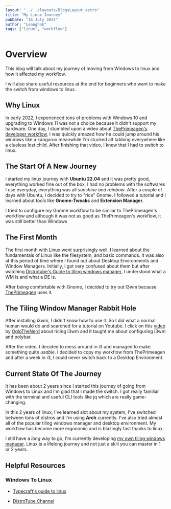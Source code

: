 ```yaml
---
layout: "../../layouts/BlogsLayout.astro"
title: "My Linux Journey"
pubDate: "16 July 2024"
author: "Leanghok"
tags: ["linux", "workflow"]
---
```


# Overview

This blog will talk about my journey of moving from Windows to linux and how it affected my workflow.

I will also share useful resources at the end for beginners who want to make the switch from windows to linux.

## Why Linux

In early 2022, I experienced tons of problems with Windows 10 and upgrading to Windows 11 was not a choice because it didn't support my hardware. One day, I stumbled upon a video about [ThePrimeagen's developer workflow](https://www.youtube.com/watch?v=bdumjiHabhQ), I was quickly amazed how he could jump around his windows like a kangaroo meanwhile I'm stucked alt tabbing everywhere like a clueless lost child. After finishing that video, I knew that I had to switch to linux.

## The Start Of A New Journey

I started my linux journey with **Ubuntu 22.04** and it was pretty good, everything worked fine out of the box, I had no problems with the softwares I use everyday, everything was all _sunshine and rainbow_. After a couple of days with Ubuntu, I decided to try to "rice" Gnome. I followed a tutorial and I learned about tools like **Gnome-Tweaks** and **Extension Manager**.

I tried to configure my Gnome workflow to be similar to ThePrimeagen's workflow and although it was not as good as ThePrimeagen's workflow, it was still better than Windows

## The First Month

The first month with Linux went surprisingly well. I learned about the fundamentals of Linux like the filesystem, and basic commands. It was also at this period of time where I found out about Desktop Environments and Window Managers. Initially, I got very confused about them but after watching [Distrotube's Guide to tiling windows manager](https://www.youtube.com/watch?v=Obzf9ppODJU&t=38s&pp=ygUhZGlzdHJvdHViZSB0aWxpbmcgd2luZG93IG1hbmFnZXJz), I understood what a WM is and what a DE is.

After being comfortable with Gnome, I decided to try out I3wm because [ThePrimeagen](https://www.youtube.com/@ThePrimeagen) uses it.

## The Tiling Window Manager Rabbit Hole

After installing i3wm, I didn't know how to use it. So I did what a normal human would do and searched for a tutorial on Youtube. I click on this [video](https://www.youtube.com/watch?v=U3BIFlZlDZc&t=1665s) by [OgloTheNerd](https://www.youtube.com/@oglothenerd) about ricing i3wm and it taught me about configuring i3wm and polybar.

After the video, I decided to mess around in i3 and managed to make something quite _usable_. I decided to copy my workflow from ThePrimeagen and after a week in i3, I could never switch back to a Desktop Environment.

## Current State Of The Journey

It has been about 2 years since I started this journey of going from Windows to Linux and I'm glad that I made the switch. I got really familiar with the terminal and useful CLI tools like jq which are really game-changing.

In this 2 years of linux, I've learned alot about my system, I've switched between tons of distros and I'm using **Arch** currently. I've also tried almost all of the popular tiling windows manager and desktop environment. My workflow has become more ergonomic and is blazingly fast thanks to linux.

I still have a _long_ way to go, I'm currently developing [my own tiling windows manager](https://github.com/leanghok120/moody). Linux is a lifelong journey and not just a skill you can master in 1 or 2 years.

## Helpful Resources

### Windows To Linux

- [Typecraft's guide to linux](https://www.youtube.com/playlist?list=PLsz00TDipIffGKMW4hmzmwXTvARXyJMn8)

- [DistroTube Channel](https://www.youtube.com/@DistroTube)
